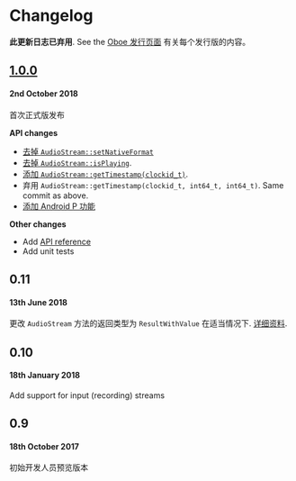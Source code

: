 # Changelog

**此更新日志已弃用**. See the [Oboe 发行页面](https://github.com/google/oboe/releases) 有关每个发行版的内容。

## [1.0.0](https://github.com/google/oboe/releases/tag/1.0.0)
#### 2nd October 2018
首次正式版发布

**API changes**
- [去掉 `AudioStream::setNativeFormat`](https://github.com/google/oboe/pull/213/commits/0e8af6a65efef55ec180f8ce76e699adcee5f413)
- [去掉 `AudioStream::isPlaying`](https://github.com/google/oboe/pull/213/commits/6437f5aa224330fbdf77ecc161cc868be663a974).
- [添加 `AudioStream::getTimestamp(clockid_t)`](https://github.com/google/oboe/pull/213/commits/ab695c116e5f196e57560a86efa3c982360838d3).
- 弃用 `AudioStream::getTimestamp(clockid_t, int64_t, int64_t)`. Same commit as above.
- [添加 Android P 功能](https://github.com/google/oboe/commit/c30bbe603c256f92cdf2876c3122bc5be24b5e3e)

**Other changes**
- Add [API reference](https://google.github.io/oboe/)
- Add unit tests

## 0.11
#### 13th June 2018
更改 `AudioStream` 方法的返回类型为 `ResultWithValue` 在适当情况下. [详细资料](https://github.com/google/oboe/pull/109).

## 0.10
#### 18th January 2018
Add support for input (recording) streams

## 0.9
#### 18th October 2017
初始开发人员预览版本
